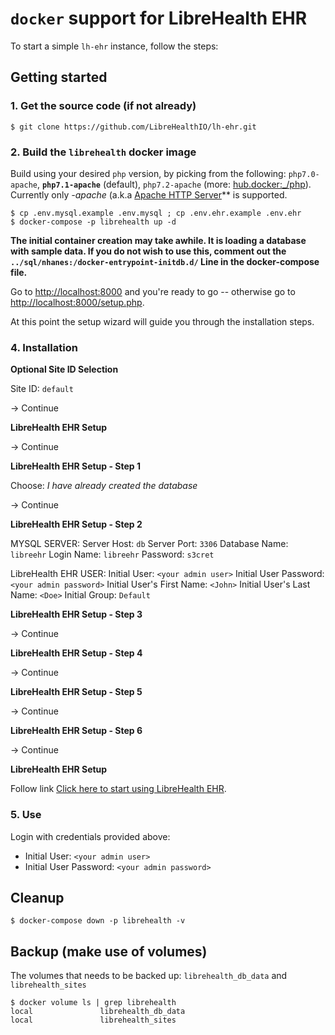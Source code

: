 # `docker` support for LibreHealth EHR

To start a simple `lh-ehr` instance, follow the steps:

## Getting started

### 1. Get the source code (if not already)

    $ git clone https://github.com/LibreHealthIO/lh-ehr.git

### 2. Build the `librehealth` docker image

Build using your desired `php` version, by picking from the following: `php7.0-apache`, **`php7.1-apache`** (default), `php7.2-apache` (more: [hub.docker:_/php](https://hub.docker.com/_/php/)). Currently only *-apache* (a.k.a [Apache HTTP Server](https://httpd.apache.org/)** is supported.

    $ cp .env.mysql.example .env.mysql ; cp .env.ehr.example .env.ehr
    $ docker-compose -p librehealth up -d

**The initial container creation may take awhile. It is loading a database with sample data. If you do not wish to use this, comment out the `../sql/nhanes:/docker-entrypoint-initdb.d/`  Line in the docker-compose file.**

Go to [http://localhost:8000](https://localhost:8000) and you're ready to go -- otherwise go to [http://localhost:8000/setup.php](http://localhost:8000/setup.php).

At this point the setup wizard will guide you through the installation steps.

### 4. Installation

**Optional Site ID Selection**

Site ID: `default`

-> Continue

**LibreHealth EHR Setup**

-> Continue

**LibreHealth EHR Setup - Step 1**

Choose: _I have already created the database_

-> Continue

**LibreHealth EHR Setup - Step 2**

MYSQL SERVER:
Server Host: `db`
Server Port: `3306`
Database Name: `libreehr`
Login Name:	`libreehr`
Password: `s3cret`

LibreHealth EHR USER:
Initial User: `<your admin user>`
Initial User Password: `<your admin password>`
Initial User's First Name: `<John>`
Initial User's Last Name: `<Doe>`
Initial Group: `Default`

**LibreHealth EHR Setup - Step 3**

-> Continue

**LibreHealth EHR Setup - Step 4**

-> Continue

**LibreHealth EHR Setup - Step 5**

-> Continue

**LibreHealth EHR Setup - Step 6**

-> Continue

**LibreHealth EHR Setup**

Follow link [Click here to start using LibreHealth EHR](http://localhost:8000/?site=default).

### 5. Use

Login with credentials provided above:
* Initial User: `<your admin user>`
* Initial User Password: `<your admin password>`

## Cleanup

    $ docker-compose down -p librehealth -v

## Backup (make use of volumes)

The volumes that needs to be backed up: `librehealth_db_data` and `librehealth_sites`

    $ docker volume ls | grep librehealth
    local               librehealth_db_data
    local               librehealth_sites
